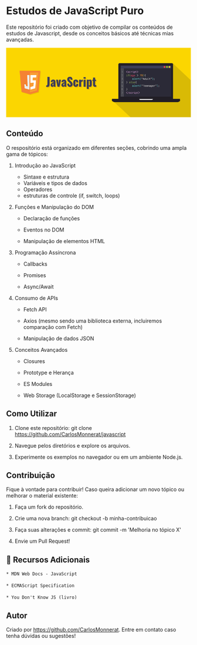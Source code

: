 # Estudos de JavaScript Puro
 Este repositório foi criado com objetivo de compilar os conteúdos de estudos de Javascript, desde os conceitos básicos até técnicas mias avançadas.

![](./img/javascript.png)

## Conteúdo
O respositório está organizado em diferentes seções, cobrindo uma ampla gama de tópicos:

1. Introdução ao JavaScript
    * Sintaxe e estrutura
    * Variáveis e tipos de dados
    * Operadores
    * estruturas de controle (if, switch, loops)

2. Funções e Manipulação do DOM

    * Declaração de funções

    * Eventos no DOM

    * Manipulação de elementos HTML

3. Programação Assíncrona

    * Callbacks

    * Promises

    * Async/Await

4. Consumo de APIs

    * Fetch API

    * Axios (mesmo sendo uma biblioteca externa, incluiremos comparação com Fetch)

    * Manipulação de dados JSON

5. Conceitos Avançados

    * Closures

    * Prototype e Herança

    * ES Modules

    * Web Storage (LocalStorage e SessionStorage)

## Como Utilizar

1. Clone este repositório: 
    git clone https://github.com/CarlosMonnerat/javascript

2. Navegue pelos diretórios e explore os arquivos.

3. Experimente os exemplos no navegador ou em um ambiente Node.js.

## Contribuição

Fique à vontade para contribuir! Caso queira adicionar um novo tópico ou melhorar o material existente:

1. Faça um fork do repositório.

2. Crie uma nova branch: git checkout -b minha-contribuicao

3. Faça suas alterações e commit: git commit -m 'Melhoria no tópico X'

4. Envie um Pull Request!

## 🌟 Recursos Adicionais

    * MDN Web Docs - JavaScript

    * ECMAScript Specification

    * You Don't Know JS (livro)

## Autor

Criado por https://github.com/CarlosMonnerat. Entre em contato caso tenha dúvidas ou sugestões!

